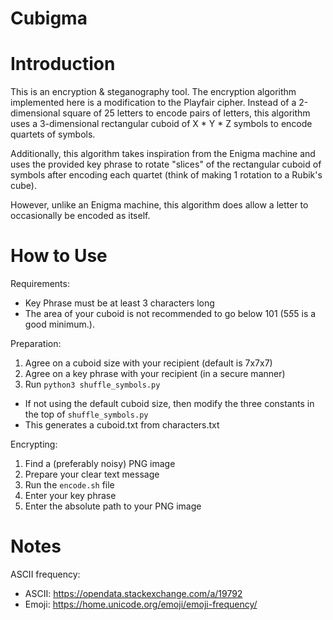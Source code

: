 # Cubigma

# Introduction

This is an encryption & steganography tool. The encryption algorithm implemented here is a modification to the Playfair 
cipher. Instead of a 2-dimensional square of 25 letters to encode pairs of letters, this algorithm uses a 3-dimensional 
rectangular cuboid of X * Y * Z symbols to encode quartets of symbols. 

Additionally, this algorithm takes inspiration from the Enigma machine and uses the provided key phrase to rotate 
"slices" of the rectangular cuboid of symbols after encoding each quartet (think of making 1 rotation to a Rubik's cube). 

However, unlike an Enigma machine, this algorithm does allow a letter to occasionally be encoded as itself.

# How to Use

Requirements:
* Key Phrase must be at least 3 characters long
* The area of your cuboid is not recommended to go below 101 (5*5*5 is a good minimum.).  

Preparation:
1. Agree on a cuboid size with your recipient (default is 7x7x7)
2. Agree on a key phrase with your recipient (in a secure manner)
3. Run `python3 shuffle_symbols.py`
  * If not using the default cuboid size, then modify the three constants in the top of `shuffle_symbols.py`
  * This generates a cuboid.txt from characters.txt

Encrypting:
1. Find a (preferably noisy) PNG image
2. Prepare your clear text message
3. Run the `encode.sh` file
4. Enter your key phrase
5. Enter the absolute path to your PNG image


# Notes

ASCII frequency:
* ASCII: https://opendata.stackexchange.com/a/19792
* Emoji: https://home.unicode.org/emoji/emoji-frequency/